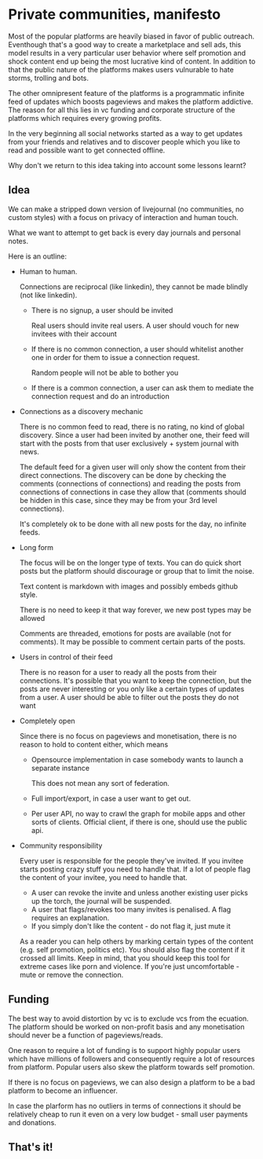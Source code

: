# Private communities, manifesto

Most of the popular platforms are heavily biased in favor of public outreach.
Eventhough that's a good way to create a marketplace and sell ads, this model
results in a very particular user behavior where self promotion and shock
content end up being the most lucrative kind of content. In addition to that
the public nature of the platforms makes users vulnurable to hate storms,
trolling and bots.

The other omnipresent feature of the platforms is a programmatic infinite feed
of updates which boosts pageviews and makes the platform addictive.  The reason
for all this lies in vc funding and corporate structure of the platforms which
requires every growing profits.

In the very beginning all social networks started as a way to get updates from
your friends and relatives and to discover people which you like to read and
possible want to get connected offline.

Why don't we return to this idea taking into account some lessons learnt?

## Idea

We can make a stripped down version of livejournal (no communities, no custom
styles) with a focus on privacy of interaction and human touch.

What we want to attempt to get back is every day journals and personal notes.

Here is an outline:

* Human to human.

  Connections are reciprocal (like linkedin), they cannot be made blindly (not
  like linkedin).

  - There is no signup, a user should be invited

    Real users should invite real users. A user should vouch for new invitees
    with their account

  - If there is no common connection, a user should whitelist another one in
    order for them to issue a connection request.

    Random people will not be able to bother you

  - If there is a common connection, a user can ask them to mediate the
    connection request and do an introduction

* Connections as a discovery mechanic

  There is no common feed to read, there is no rating, no kind of global
  discovery. Since a user had been invited by another one, their feed will
  start with the posts from that user exclusively + system journal with news.

  The default feed for a given user will only show the content from their
  direct connections.  The discovery can be done by checking the comments
  (connections of connections) and reading the posts from connections of
  connections in case they allow that (comments should be hidden in this case,
  since they may be from your 3rd level connections).

  It's completely ok to be done with all new posts for the day, no infinite
  feeds.

* Long form

  The focus will be on the longer type of texts. You can do quick short posts
  but the platform should discourage or group that to limit the noise.

  Text content is markdown with images and possibly embeds github style.

  There is no need to keep it that way forever, we new post types may be
  allowed

  Comments are threaded, emotions for posts are available (not for comments).
  It may be possible to comment certain parts of the posts.

* Users in control of their feed

  There is no reason for a user to ready all the posts from their connections.
  It's possible that you want to keep the connection, but the posts are never
  interesting or you only like a certain types of updates from a user. A user
  should be able to filter out the posts they do not want

* Completely open

  Since there is no focus on pageviews and monetisation, there is no reason to
  hold to content either, which means

  - Opensource implementation in case somebody wants to launch a separate instance

    This does not mean any sort of federation.

  - Full import/export, in case a user want to get out.
  - Per user API, no way to crawl the graph for mobile apps and other sorts of
    clients. Official client, if there is one, should use the public api.

* Community responsibility

  Every user is responsible for the people they've invited. If you invitee
  starts posting crazy stuff you need to handle that. If a lot of people flag
  the content of your invitee, you need to handle that.

  - A user can revoke the invite and unless another existing user picks up the
    torch, the journal will be suspended.
  - A user that flags/revokes too many invites is penalised. A flag requires
    an explanation.
  - If you simply don't like the content - do not flag it, just mute it

  As a reader you can help others by marking certain types of the content (e.g.
  self promotion, politics etc). You should also flag the content if it crossed
  all limits. Keep in mind, that you should keep this tool for extreme cases
  like porn and violence. If you're just uncomfortable - mute or remove the
  connection.

## Funding

The best way to avoid distortion by vc is to exclude vcs from the ecuation.
The platform should be worked on non-profit basis and any monetisation should
never be a function of pageviews/reads.

One reason to require a lot of funding is to support highly popular users which
have millions of followers and consequently require a lot of resources from
platform. Popular users also skew the platform towards self promotion.

If there is no focus on pageviews, we can also design a platform to be a bad
platform to become an influencer.

In case the plarform has no outliers in terms of connections it should be relatively
cheap to run it even on a very low budget - small user payments and donations.

## That's it!
